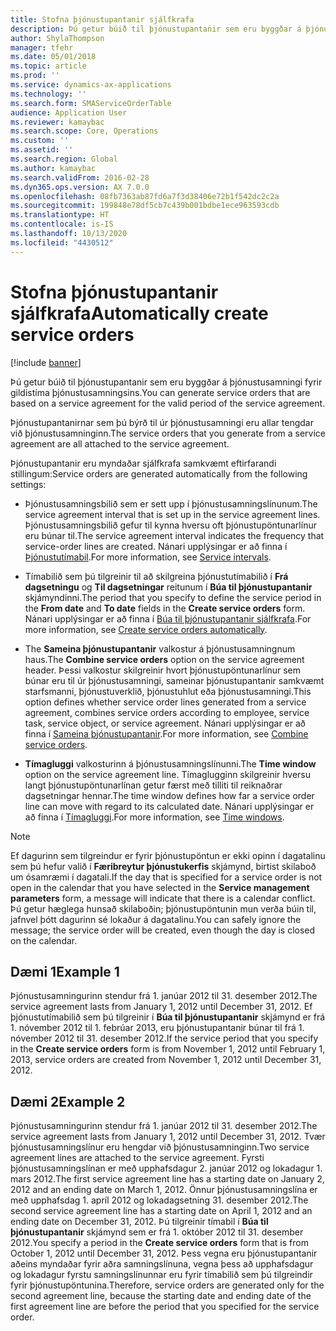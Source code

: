 ```yaml
---
title: Stofna þjónustupantanir sjálfkrafa
description: Þú getur búið til þjónustupantanir sem eru byggðar á þjónustusamningi fyrir gildistíma þjónustusamningsins.
author: ShylaThompson
manager: tfehr
ms.date: 05/01/2018
ms.topic: article
ms.prod: ''
ms.service: dynamics-ax-applications
ms.technology: ''
ms.search.form: SMAServiceOrderTable
audience: Application User
ms.reviewer: kamaybac
ms.search.scope: Core, Operations
ms.custom: ''
ms.assetid: ''
ms.search.region: Global
ms.author: kamaybac
ms.search.validFrom: 2016-02-28
ms.dyn365.ops.version: AX 7.0.0
ms.openlocfilehash: 08fb7363ab87fd6a7f3d38406e72b1f542dc2c2a
ms.sourcegitcommit: 199848e78df5cb7c439b001bdbe1ece963593cdb
ms.translationtype: HT
ms.contentlocale: is-IS
ms.lasthandoff: 10/13/2020
ms.locfileid: "4430512"
---
```

# <a name="automatically-create-service-orders"></a><span data-ttu-id="34b07-103">Stofna þjónustupantanir sjálfkrafa</span><span class="sxs-lookup"><span data-stu-id="34b07-103">Automatically create service orders</span></span> 

[!include [banner](../includes/banner.md)]


<span data-ttu-id="34b07-104">Þú getur búið til þjónustupantanir sem eru byggðar á þjónustusamningi fyrir gildistíma þjónustusamningsins.</span><span class="sxs-lookup"><span data-stu-id="34b07-104">You can generate service orders that are based on a service agreement for the valid period of the service agreement.</span></span>

<span data-ttu-id="34b07-105">Þjónustupantanirnar sem þú býrð til úr þjónustusamningi eru allar tengdar við þjónustusamninginn.</span><span class="sxs-lookup"><span data-stu-id="34b07-105">The service orders that you generate from a service agreement are all attached to the service agreement.</span></span>

<span data-ttu-id="34b07-106">Þjónustupantanir eru myndaðar sjálfkrafa samkvæmt eftirfarandi stillingum:</span><span class="sxs-lookup"><span data-stu-id="34b07-106">Service orders are generated automatically from the following settings:</span></span>

  - <span data-ttu-id="34b07-107">Þjónustusamningsbilið sem er sett upp í þjónustusamningslínunum.</span><span class="sxs-lookup"><span data-stu-id="34b07-107">The service agreement interval that is set up in the service agreement lines.</span></span> <span data-ttu-id="34b07-108">Þjónustusamningsbilið gefur til kynna hversu oft þjónustupöntunarlínur eru búnar til.</span><span class="sxs-lookup"><span data-stu-id="34b07-108">The service agreement interval indicates the frequency that service-order lines are created.</span></span> <span data-ttu-id="34b07-109">Nánari upplýsingar er að finna í [Þjónustutímabil](service-intervals.md).</span><span class="sxs-lookup"><span data-stu-id="34b07-109">For more information, see [Service intervals](service-intervals.md).</span></span>

  - <span data-ttu-id="34b07-110">Tímabilið sem þú tilgreinir til að skilgreina þjónustutímabilið í **Frá dagsetningu** og **Til dagsetningar** reitunum í **Búa til þjónustupantanir** skjámyndinni.</span><span class="sxs-lookup"><span data-stu-id="34b07-110">The period that you specify to define the service period in the **From date** and **To date** fields in the **Create service orders** form.</span></span> <span data-ttu-id="34b07-111">Nánari upplýsingar er að finna í [Búa til þjónustupantanir sjálfkrafa](create-service-orders-automatically.md).</span><span class="sxs-lookup"><span data-stu-id="34b07-111">For more information, see [Create service orders automatically](create-service-orders-automatically.md).</span></span>

  - <span data-ttu-id="34b07-112">The **Sameina þjónustupantanir** valkostur á þjónustusamningnum haus.</span><span class="sxs-lookup"><span data-stu-id="34b07-112">The **Combine service orders** option on the service agreement header.</span></span> <span data-ttu-id="34b07-113">Þessi valkostur skilgreinir hvort þjónustupöntunarlínur sem búnar eru til úr þjónustusamningi, sameinar þjónustupantanir samkvæmt starfsmanni, þjónustuverklið, þjónustuhlut eða þjónustusamningi.</span><span class="sxs-lookup"><span data-stu-id="34b07-113">This option defines whether service order lines generated from a service agreement, combines service orders according to employee, service task, service object, or service agreement.</span></span> <span data-ttu-id="34b07-114">Nánari upplýsingar er að finna í [Sameina þjónustupantanir](combine-service-orders.md).</span><span class="sxs-lookup"><span data-stu-id="34b07-114">For more information, see [Combine service orders](combine-service-orders.md).</span></span>

  - <span data-ttu-id="34b07-115">**Tímagluggi** valkosturinn á þjónustusamningslínunni.</span><span class="sxs-lookup"><span data-stu-id="34b07-115">The **Time window** option on the service agreement line.</span></span> <span data-ttu-id="34b07-116">Tímaglugginn skilgreinir hversu langt þjónustupöntunarlínan getur færst með tilliti til reiknaðrar dagsetningar hennar.</span><span class="sxs-lookup"><span data-stu-id="34b07-116">The time window defines how far a service order line can move with regard to its calculated date.</span></span> <span data-ttu-id="34b07-117">Nánari upplýsingar er að finna í [Tímagluggi](time-windows.md).</span><span class="sxs-lookup"><span data-stu-id="34b07-117">For more information, see [Time windows](time-windows.md).</span></span>


> [!NOTE]
> <P><span data-ttu-id="34b07-118">Ef dagurinn sem tilgreindur er fyrir þjónustupöntun er ekki opinn í dagatalinu sem þú hefur valið í <STRONG>Færibreytur þjónustukerfis</STRONG> skjámynd, birtist skilaboð um ósamræmi í dagatali.</span><span class="sxs-lookup"><span data-stu-id="34b07-118">If the day that is specified for a service order is not open in the calendar that you have selected in the <STRONG>Service management parameters</STRONG> form, a message will indicate that there is a calendar conflict.</span></span> <span data-ttu-id="34b07-119">Þú getur hæglega hunsað skilaboðin; þjónustupöntunin mun verða búin til, jafnvel þótt dagurinn sé lokaður á dagatalinu.</span><span class="sxs-lookup"><span data-stu-id="34b07-119">You can safely ignore the message; the service order will be created, even though the day is closed on the calendar.</span></span></P>

## <a name="example-1"></a><span data-ttu-id="34b07-120">Dæmi 1</span><span class="sxs-lookup"><span data-stu-id="34b07-120">Example 1</span></span>

<span data-ttu-id="34b07-121">Þjónustusamningurinn stendur frá 1. janúar 2012 til 31. desember 2012.</span><span class="sxs-lookup"><span data-stu-id="34b07-121">The service agreement lasts from January 1, 2012 until December 31, 2012.</span></span> <span data-ttu-id="34b07-122">Ef þjónustutímabilið sem þú tilgreinir í **Búa til þjónustupantanir** skjámynd er frá 1. nóvember 2012 til 1. febrúar 2013, eru þjónustupantanir búnar til frá 1. nóvember 2012 til 31. desember 2012.</span><span class="sxs-lookup"><span data-stu-id="34b07-122">If the service period that you specify in the **Create service orders** form is from November 1, 2012 until February 1, 2013, service orders are created from November 1, 2012 until December 31, 2012.</span></span>

## <a name="example-2"></a><span data-ttu-id="34b07-123">Dæmi 2</span><span class="sxs-lookup"><span data-stu-id="34b07-123">Example 2</span></span>

<span data-ttu-id="34b07-124">Þjónustusamningurinn stendur frá 1. janúar 2012 til 31. desember 2012.</span><span class="sxs-lookup"><span data-stu-id="34b07-124">The service agreement lasts from January 1, 2012 until December 31, 2012.</span></span> <span data-ttu-id="34b07-125">Tvær þjónustusamningslínur eru hengdar við þjónustusamninginn.</span><span class="sxs-lookup"><span data-stu-id="34b07-125">Two service agreement lines are attached to the service agreement.</span></span> <span data-ttu-id="34b07-126">Fyrsti þjónustusamningslínan er með upphafsdagur 2. janúar 2012 og lokadagur 1. mars 2012.</span><span class="sxs-lookup"><span data-stu-id="34b07-126">The first service agreement line has a starting date on January 2, 2012 and an ending date on March 1, 2012.</span></span> <span data-ttu-id="34b07-127">Önnur þjónustusamningslína er með upphafsdag 1. apríl 2012 og lokadagsetning 31. desember 2012.</span><span class="sxs-lookup"><span data-stu-id="34b07-127">The second service agreement line has a starting date on April 1, 2012 and an ending date on December 31, 2012.</span></span> <span data-ttu-id="34b07-128">Þú tilgreinir tímabil í **Búa til þjónustupantanir** skjámynd sem er frá 1. október 2012 til 31. desember 2012.</span><span class="sxs-lookup"><span data-stu-id="34b07-128">You specify a period in the **Create service orders** form that is from October 1, 2012 until December 31, 2012.</span></span> <span data-ttu-id="34b07-129">Þess vegna eru þjónustupantanir aðeins myndaðar fyrir aðra samningslínuna, vegna þess að upphafsdagur og lokadagur fyrstu samningslínunnar eru fyrir tímabilið sem þú tilgreindir fyrir þjónustupöntunina.</span><span class="sxs-lookup"><span data-stu-id="34b07-129">Therefore, service orders are generated only for the second agreement line, because the starting date and ending date of the first agreement line are before the period that you specified for the service order.</span></span>

  


